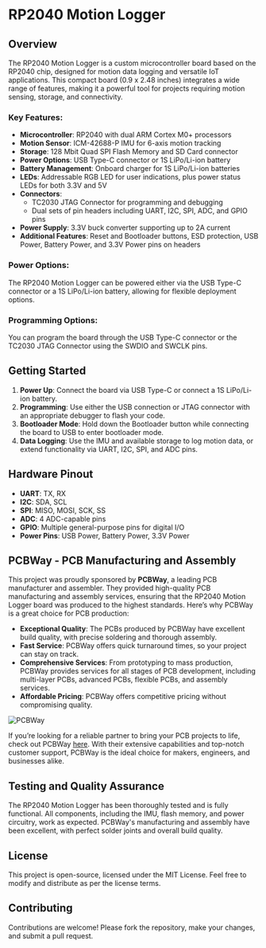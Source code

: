 # RP2040 Motion Logger

## Overview
The RP2040 Motion Logger is a custom microcontroller board based on the RP2040 chip, designed for motion data logging and versatile IoT applications. This compact board (0.9 x 2.48 inches) integrates a wide range of features, making it a powerful tool for projects requiring motion sensing, storage, and connectivity.

### Key Features:
- **Microcontroller**: RP2040 with dual ARM Cortex M0+ processors
- **Motion Sensor**: ICM-42688-P IMU for 6-axis motion tracking
- **Storage**: 128 Mbit Quad SPI Flash Memory and SD Card connector
- **Power Options**: USB Type-C connector or 1S LiPo/Li-ion battery
- **Battery Management**: Onboard charger for 1S LiPo/Li-ion batteries
- **LEDs**: Addressable RGB LED for user indications, plus power status LEDs for both 3.3V and 5V
- **Connectors**:
  - TC2030 JTAG Connector for programming and debugging
  - Dual sets of pin headers including UART, I2C, SPI, ADC, and GPIO pins
- **Power Supply**: 3.3V buck converter supporting up to 2A current
- **Additional Features**: Reset and Bootloader buttons, ESD protection, USB Power, Battery Power, and 3.3V Power pins on headers

### Power Options:
The RP2040 Motion Logger can be powered either via the USB Type-C connector or a 1S LiPo/Li-ion battery, allowing for flexible deployment options. 

### Programming Options:
You can program the board through the USB Type-C connector or the TC2030 JTAG Connector using the SWDIO and SWCLK pins.

## Getting Started
1. **Power Up**: Connect the board via USB Type-C or connect a 1S LiPo/Li-ion battery.
2. **Programming**: Use either the USB connection or JTAG connector with an appropriate debugger to flash your code.
3. **Bootloader Mode**: Hold down the Bootloader button while connecting the board to USB to enter bootloader mode.
4. **Data Logging**: Use the IMU and available storage to log motion data, or extend functionality via UART, I2C, SPI, and ADC pins.

## Hardware Pinout
- **UART**: TX, RX
- **I2C**: SDA, SCL
- **SPI**: MISO, MOSI, SCK, SS
- **ADC**: 4 ADC-capable pins
- **GPIO**: Multiple general-purpose pins for digital I/O
- **Power Pins**: USB Power, Battery Power, 3.3V Power

## PCBWay - PCB Manufacturing and Assembly
This project was proudly sponsored by **PCBWay**, a leading PCB manufacturer and assembler. They provided high-quality PCB manufacturing and assembly services, ensuring that the RP2040 Motion Logger board was produced to the highest standards. Here’s why PCBWay is a great choice for PCB production:

- **Exceptional Quality**: The PCBs produced by PCBWay have excellent build quality, with precise soldering and thorough assembly.
- **Fast Service**: PCBWay offers quick turnaround times, so your project can stay on track.
- **Comprehensive Services**: From prototyping to mass production, PCBWay provides services for all stages of PCB development, including multi-layer PCBs, advanced PCBs, flexible PCBs, and assembly services.
- **Affordable Pricing**: PCBWay offers competitive pricing without compromising quality.
  
![PCBWay](https://www.pcbway.com/ad/resource/logo/logo3.png)

If you’re looking for a reliable partner to bring your PCB projects to life, check out PCBWay [here](https://www.pcbway.com). With their extensive capabilities and top-notch customer support, PCBWay is the ideal choice for makers, engineers, and businesses alike.

## Testing and Quality Assurance
The RP2040 Motion Logger has been thoroughly tested and is fully functional. All components, including the IMU, flash memory, and power circuitry, work as expected. PCBWay's manufacturing and assembly have been excellent, with perfect solder joints and overall build quality.

## License
This project is open-source, licensed under the MIT License. Feel free to modify and distribute as per the license terms.

## Contributing
Contributions are welcome! Please fork the repository, make your changes, and submit a pull request. 

